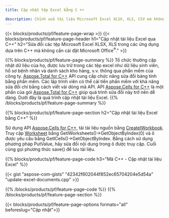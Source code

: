```yaml
---
title: Cập nhật tệp Excel bằng C ++ 

description: Chỉnh sửa tài liệu Microsoft Excel XLSX, XLS, CSV mà không cần cài đặt Microsoft Office với các ứng dụng dựa trên C++.
---
```


{{< blocks/products/pf/feature-page-wrap >}}
{{< blocks/products/pf/feature-page-header h1="Cập nhật tài liệu Excel qua C++" h2="Sửa đổi các tệp Microsoft Excel XLSX, XLS trong các ứng dụng dựa trên C++ mà không cần cài đặt Microsoft Office<sup>&reg;</sup>." >}}

{{% blocks/products/pf/feature-page-summary %}}
Tổ chức thường cập nhật dữ liệu của họ, được lưu trữ trong các tệp excel như dữ liệu sinh viên, hồ sơ bệnh nhân và danh sách kho hàng, v.v. thông qua phần mềm của công ty. [Aspose.Total for C++](https://products.aspose.com/total/cpp/) API cung cấp chức năng sửa đổi bảng tính bằng phần mềm. Các lập trình viên có thể cải tiến phần mềm với khả năng sửa đổi chỉ bằng cách viết vài dòng mã API. API [Aspose.Cells for C++](https://products.aspose.com/cells/cpp/) là một phần của gói [Aspose.Total for C++](https://products.aspose.com/total/cpp/) giúp quá trình sửa đổi này trở nên dễ dàng. Dưới đây là quá trình cập nhật tài liệu Excel.
{{% /blocks/products/pf/feature-page-summary  %}}

{{% blocks/products/pf/feature-page-section  h2="Cập nhật tài liệu Excel bằng C++" %}}

Sử dụng API [Aspose.Cells for C++](https://products.aspose.com/cells/cpp/), tải tài liệu nguồn bằng [CreateIWorkbook](https://reference.aspose.com/cells/cpp/class/aspose.cells.factory#a93f7282b976d2a001d44198dedaceee8). Truy cập [Worksheet](https://reference.aspose.com/cells/cpp/class/aspose.cells.i_worksheet) bằng GetIWorksheets()->GetObjectByIndex(0) và ô được yêu cầu bằng GetICells()->GetObjectByIndex. Bằng cách sử dụng phương pháp PutValue, hãy sửa đổi nội dung trong ô được truy cập. Cuối cùng gọi phương thức save() để lưu tài liệu.

{{% blocks/products/pf/feature-page-code h3="Mã C++ - Cập nhật tài liệu Excel" %}}

{{< gist "aspose-com-gists" "42342f602044f852ec65704204e5d54a" "update-excel-documents.cpp" >}}

{{% /blocks/products/pf/feature-page-code  %}}
{{% /blocks/products/pf/feature-page-section %}}

{{< blocks/products/pf/feature-page-options formats="all" beforeslug="Cập nhật">}}